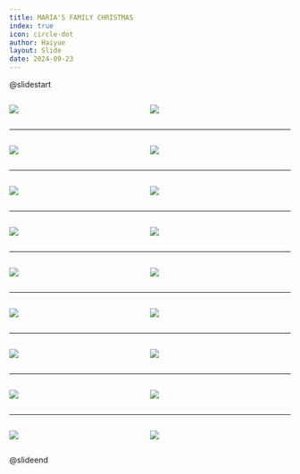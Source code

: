 ```yaml
---
title: MARIA'S FAMILY CHRISTMAS
index: true
icon: circle-dot
author: Haiyue
layout: Slide
date: 2024-09-23
---
```

 
@slidestart

<div style="display:flex">
<div style="flex:1">

![](/reading/english/Level-L/MARIA'S%20FAMILY%20CHRISTMAS/001.webp)
</div>
<div style="flex:1">

![](/reading/english/Level-L/MARIA'S%20FAMILY%20CHRISTMAS/002.webp)
</div>
</div>

---

<div style="display:flex">
<div style="flex:1">

![](/reading/english/Level-L/MARIA'S%20FAMILY%20CHRISTMAS/003.webp)
</div>
<div style="flex:1">

![](/reading/english/Level-L/MARIA'S%20FAMILY%20CHRISTMAS/004.webp)
</div>
</div>

---

<div style="display:flex">
<div style="flex:1">

![](/reading/english/Level-L/MARIA'S%20FAMILY%20CHRISTMAS/005.webp)
</div>
<div style="flex:1">

![](/reading/english/Level-L/MARIA'S%20FAMILY%20CHRISTMAS/006.webp)
</div>
</div>

---

<div style="display:flex">
<div style="flex:1">

![](/reading/english/Level-L/MARIA'S%20FAMILY%20CHRISTMAS/007.webp)
</div>
<div style="flex:1">

![](/reading/english/Level-L/MARIA'S%20FAMILY%20CHRISTMAS/008.webp)
</div>
</div>

---

<div style="display:flex">
<div style="flex:1">

![](/reading/english/Level-L/MARIA'S%20FAMILY%20CHRISTMAS/009.webp)
</div>
<div style="flex:1">

![](/reading/english/Level-L/MARIA'S%20FAMILY%20CHRISTMAS/010.webp)
</div>
</div>

---

<div style="display:flex">
<div style="flex:1">

![](/reading/english/Level-L/MARIA'S%20FAMILY%20CHRISTMAS/011.webp)
</div>
<div style="flex:1">

![](/reading/english/Level-L/MARIA'S%20FAMILY%20CHRISTMAS/012.webp)
</div>
</div>

---

<div style="display:flex">
<div style="flex:1">

![](/reading/english/Level-L/MARIA'S%20FAMILY%20CHRISTMAS/013.webp)
</div>
<div style="flex:1">

![](/reading/english/Level-L/MARIA'S%20FAMILY%20CHRISTMAS/014.webp)
</div>
</div>

---

<div style="display:flex">
<div style="flex:1">

![](/reading/english/Level-L/MARIA'S%20FAMILY%20CHRISTMAS/015.webp)
</div>
<div style="flex:1">

![](/reading/english/Level-L/MARIA'S%20FAMILY%20CHRISTMAS/016.webp)
</div>
</div>

---

<div style="display:flex">
<div style="flex:1">

![](/reading/english/Level-L/MARIA'S%20FAMILY%20CHRISTMAS/017.webp)
</div>
<div style="flex:1">

![](/reading/english/Level-L/MARIA'S%20FAMILY%20CHRISTMAS/018.webp)
</div>
</div>

@slideend